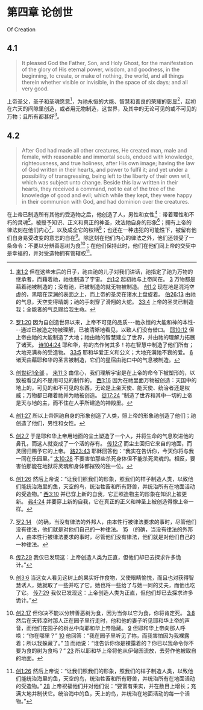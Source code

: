 # 第四章 论创世

Of Creation

## 4.1

> It pleased God the Father, Son, and Holy Ghost, for the manifestation of the glory of His eternal power, wisdom, and goodness, in the beginning, to create, or make of nothing, the world, and all things therein whether visible or invisible, in the space of six days; and all very good.

上帝圣父，圣子和圣魂愿意[^4-1]，为祂永恒的大能、智慧和善良的荣耀的彰显[^4-2]，起初在六天的间隙里创造，或者用无物制造，这世界，及其中的无论可见的或不可见的万物；且所有都甚好[^4-3]。

[^4-1]: [来1:2](https://biblehub.com/hebrews/1-2.htm) 但在这些末后的日子，祂由祂的儿子对我们讲话，祂指定了祂为万物的继承者，而藉着祂，祂也制造了宇宙。 [约1:2](https://biblehub.com/john/1-2.htm) 起初祂与上帝同在。 [3](https://biblehub.com/john/1-3.htm) 万物都是藉着祂被制造的；没有祂，已被制造的就无物被制造。 [创1:2](https://biblehub.com/genesis/1-2.htm) 现在地是混沌空虚的，黑暗在深渊的表面之上，而上帝的圣灵在诸水上盘旋着。 [伯26:13](https://biblehub.com/job/26-13.htm) 由祂的气息，天空变得晴朗；祂的手刺穿了滑翔的大蛇。 [33:4](https://biblehub.com/job/33-4.htm) 上帝的圣灵已制造我；全能者的气息赐给我生命。

[^4-2]: [罗1:20](https://biblehub.com/romans/1-20.htm) 因为自创造世界以来，上帝不可见的品质---祂永恒的大能和神的本性---通过已被造之物被理解，已被清晰地看见，以致人们没有借口。 [耶10:12](https://biblehub.com/jeremiah/10-12.htm) 但上帝由祂的大能制造了大地；祂由祂的智慧建立了世界，并由祂的理解力拓展了诸天。 [诗104:24](https://biblehub.com/psalms/104-24.htm) 耶和华，祢的杰作何其多！祢在智慧中制造了他们所有；大地充满祢的受造物。 [33:5](https://biblehub.com/psalms/33-5.htm) 耶和华爱正义和公义；大地充满祂不衰的爱。 [6](https://biblehub.com/psalms/33-6.htm) 诸天由藉耶和华的圣言被制造，它们的星宿由祂口中的气息被制造。

[^4-3]: [创世纪1全部](https://biblehub.com/niv/genesis/1.htm) 。 [来11:3](https://biblehub.com/hebrews/11-3.htm) 由信心，我们理解宇宙是在上帝的命令下被塑形的，以致被看见的不是用可见的制作的。 [西1:16](https://biblehub.com/colossians/1-16.htm) 因为在祂里面万物被创造：天国中的地上的，可见的和不可见的东西，无论是上坐天使、能天使、统治者还是权威；万物都已藉着祂并为祂被创造。 [徒17:24](https://biblehub.com/acts/17-24.htm) “制造了世界和其中一切的上帝是天与地的主，而不住在人手所建造的神殿里。

## 4.2

> After God had made all other creatures, He created man, male and female, with reasonable and immortal souls, endued with knowledge, righteousness, and true holiness, after His own image; having the law of God written in their hearts, and power to fulfil it; and yet under a possibility of transgressing, being left to the liberty of their own will, which was subject unto change. Beside this law written in their hearts, they received a command, not to eat of the tree of the knowledge of good and evil; which while they kept, they were happy in their communion with God, and had dominion over the creatures.

在上帝已制造所有其他的受造物之后，他创造了人，男性和女性[^4-4]：带着理性和不朽的灵魂[^4-5]，被授予知识、正义和真正的神圣，效法祂自身的形象[^4-6]；拥有上帝的律法刻在他们内心[^4-7]，以及成全它的权柄[^4-8]；也还在一种违犯的可能性下，被留有他们自身易受改变的意志的自在[^4-9]。除这刻在他们内心的律法之外，他们还领受了一条命令：不要以分辨善恶树为食[^4-10]；在他们保持此时，他们在他们同上帝的交契中是幸福的，并对受造物拥有管辖权[^4-11]。

[^4-4]: [创1:27](https://biblehub.com/genesis/1-27.htm) 所以上帝照祂自身的形象创造了人类，照上帝的形象祂创造了他们；祂创造了他们，男性和女性。

[^4-5]: [创2:7](https://biblehub.com/genesis/2-7.htm) 于是耶和华上帝用地面的尘土塑造了一个人，并将生命的气息吹进他的鼻孔，而这人就变成了一个活的存有。 [传12:7](https://biblehub.com/ecclesiastes/12-7.htm) 而尘土回归它来自的地面，而灵回归赐予它的上帝。 [路23:43](https://biblehub.com/luke/23-43.htm) 耶稣回答他：“我实在告诉你，今天你将与我一同在乐园里。” [太10:28](https://biblehub.com/matthew/10-28.htm) 不要害怕那些杀死身体但不能杀死灵魂的。相反，要害怕那能在地狱将灵魂和身体都摧毁的独一位。

[^4-6]: [创1:26](https://biblehub.com/genesis/1-26.htm) 然后上帝说：“让我们照我们的形象，照我们的样子制造人类，以致他们能统治海里的鱼，天空的鸟，统治牲畜和所有野兽，并统治所有在地面活动的受造物。” [西3:10](https://biblehub.com/colossians/3-10.htm) 并已穿上新的自我，它正照造物主的形象在知识上被更新。 [弗4:24](https://biblehub.com/ephesians/4-24.htm) 并要穿上新的自我，它在真正的正义和神圣上被创造得像上帝一样。

[^4-7]: [罗2:14](https://biblehub.com/romans/2-14.htm) （的确，当没有律法的外邦人，由本性行被律法要求的事时，尽管他们没有律法，他们就是对他们自己的一种律法。 [15](https://biblehub.com/romans/2-14.htm) （的确，当没有律法的外邦人，由本性行被律法要求的事时，尽管他们没有律法，他们就是对他们自己的一种律法。

[^4-8]: [传7:29](https://biblehub.com/ecclesiastes/7-29.htm) 我仅已发现这：上帝创造人类为正直，但他们却已去探求许多诡计。”

[^4-9]: [创3:6](https://biblehub.com/genesis/3-6.htm) 当这女人看见这树上的果实好作食物，又使眼睛愉悦，而且也对获得智慧诱人，她就取了一些并吃了它。她也将一些给了与她一同的丈夫，而他也吃了它。 [传7:29](https://biblehub.com/ecclesiastes/7-29.htm) 我仅已发现这：上帝创造人类为正直，但他们却已去探求许多诡计。”

[^4-10]: [创2:17](https://biblehub.com/genesis/2-17.htm) 但你决不能以分辨善恶树为食，因为当你以它为食，你将肯定死。 [3:8](https://biblehub.com/genesis/3-8.htm) 然后在天转凉时那人正在园子里行走时，他和他的妻子听见耶和华上帝的声音，而他们在园子的树丛中向耶和华上帝隐藏。 [9](https://biblehub.com/genesis/3-9.htm) 但耶和华上帝向那人呼唤：“你在哪里？” [10](https://biblehub.com/genesis/3-10.htm) 他回答：“我在园子里听见了祢，而我害怕因为我裸露着；所以我躲藏了。” [11](https://biblehub.com/genesis/3-11.htm) 而祂说：“谁告诉你你是裸露着的？你已以我命令你不要为食的树为食吗？” [23](https://biblehub.com/genesis/3-23.htm) 所以耶和华上帝将他从伊甸园流放，去劳作他被取自的地面。

[^4-11]: [创1:26](https://biblehub.com/genesis/1-26.htm) 然后上帝说：“让我们照我们的形象，照我们的样子制造人类，以致他们能统治海里的鱼，天空的鸟，统治牲畜和所有野兽，并统治所有在地面活动的受造物。” [28](https://biblehub.com/genesis/1-28.htm) 上帝祝福他们并对他们说：“要富有果实，并在数目上增长；充满大地并制伏它。统治海中的鱼，天上的鸟，并统治在地面活动的每一个活物。”